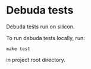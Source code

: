 # Debuda tests

Debuda tests run on silicon.

To run debuda tests locally, run:
```
make test
```
in project root directory.